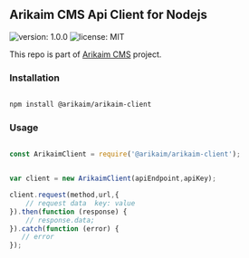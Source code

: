 ## Arikaim CMS Api Client for Nodejs
![version: 1.0.0](https://img.shields.io/github/release/arikaim/api-client-js.svg)
![license: MIT](https://img.shields.io/badge/License-MIT-blue.svg)


This repo is part of  [Arikaim CMS](http://arikaim.com)  project.


### Installation

```sh

npm install @arikaim/arikaim-client

```

### Usage

```js

const ArikaimClient = require('@arikaim/arikaim-client');


var client = new ArikaimClient(apiEndpoint,apiKey);

client.request(method,url,{
    // request data  key: value
}).then(function (response) {
    // response.data;  
}).catch(function (error) {
   // error
});


```
